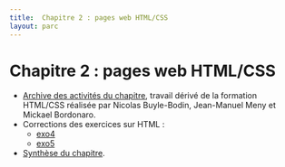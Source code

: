 ```yaml
---
title:  Chapitre 2 : pages web HTML/CSS
layout: parc
---
```



# Chapitre 2 : pages web HTML/CSS


* [Archive des activités du chapitre](https://cloud-lyon.beta.education.fr/s/tKfSb9jo26CC8LN), travail dérivé de la formation HTML/CSS réalisée par Nicolas Buyle-Bodin, Jean-Manuel Meny et Mickael Bordonaro.
* Corrections des exercices sur HTML :
  * [exo4](https://repl.it/@fredericjunier/CorrigeExo4)
  * [exo5](https://repl.it/@fredericjunier/corrigeExo5)
* [Synthèse du chapitre](chapitre2/memo/MemoHTML-CSS-2020.pdf).

